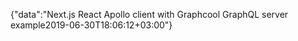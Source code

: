 {"data":"Next.js React Apollo client with Graphcool GraphQL server example2019-06-30T18:06:12+03:00"}
